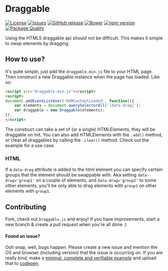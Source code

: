 # Draggable
[![License](http://img.shields.io/:license-mit-blue.svg)](https://github.com/terwanerik/Draggable/blob/master/LICENSE)
[![Issues](https://img.shields.io/github/issues/terwanerik/Draggable.svg)](https://github.com/terwanerik/Draggable/issues)
[![GitHub release](https://img.shields.io/github/release/terwanerik/Draggable.svg?maxAge=2592000)](https://github.com/terwanerik/Draggable/releases)
[![Bower](https://img.shields.io/bower/v/draggable-elements.svg?maxAge=2592000)](https://github.com/terwanerik/Draggable/)
[![npm version](https://badge.fury.io/js/draggable-elements.svg)](https://www.npmjs.com/package/draggable-elements)
[![Package Quality](http://npm.packagequality.com/shield/draggable-elements.svg)](http://packagequality.com/#?package=draggable-elements)

Using the HTML5 draggable api should not be difficult. This makes it simple to swap elements by dragging.

## How to use?
It's quite simple, just add the `draggable.min.js` file to your HTML page. Then construct a new Draggable instance when the page has loaded. Like so:

```html
<script src="draggable.min.js"></script>
<script>
document.addEventListener('DOMContentLoaded', function(){
	var elements = document.querySelectorAll('[data-drag]');
	var draggable = new Draggable(elements);
});
</script>
```

The construct can take a set of (or a single) HTMLElements, they will be draggable on init. You can also add HTMLElements with the `.add()` method, or clear all draggables by calling the `.clear()` method. Check out the example for a use case.

### HTML
If a `data-drag` attribute is added to the html element you can specify certain groups that the element should be swappable with. Aka setting `data-drag='group1'` on a couple of elements, and `data-drag='group2'` to some other elements, you'll be only able to drag elements with `group1` on other elements with `group1`.

## Contributing
Fork, check out `Draggable.js` and enjoy! If you have improvements, start a new branch & create a pull request when you're all done :)

#### Found an issue?
Ooh snap, well, bugs happen. Please create a new issue and mention the OS and browser (including version) that the issue is occurring on. If you are really kind, make a [minimal, complete and verifiable example](http://stackoverflow.com/help/mcve) and upload that to [codepen](http://codepen.io).